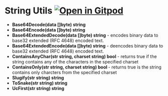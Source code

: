 # String Utils <a href="https://gitpod.io/#https://github.com/gouniverse/strutils" style="float:right:"><img src="https://gitpod.io/button/open-in-gitpod.svg" alt="Open in Gitpod" loading="lazy"></a>

- <b>Base64Decode(data []byte) string</b>
- <b>Base64Encode(data []byte) string</b>
- <b>Base64ExtendedDecode(data []byte) string</b> -  encodes binary data to base32 extended (RFC 4648) encoded text.
- <b>Base64ExtendedEncode(data []byte) string</b> -  deencodes binary data to base32 extended (RFC 4648) encoded text.
- <b>ContainsAnyChar(str string, charset string) bool</b> - returns true if the string contains any of the characters in the specified charset
- <b>ContainsOnly(str string, charset string) bool </b> - returns true is the string contains only charcters from the specified charset
- <b>Slugify(str string) string</b>
- <b>ToSnake(str string) string</b>
- <b>UcFirst(str string) string</b>
